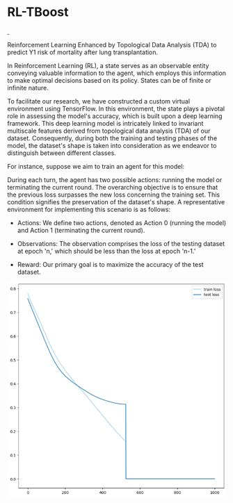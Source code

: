 # RL-TBoost
<p align="left">
  <a href="https://creativecommons.org/licenses/by-nc-nd/4.0/">
    <img src="https://img.shields.io/badge/License-GPL-3.0-green" alt="">
  </a>
  <a href="https://doi.org/10.3390/math11244916">
    <img src="https://img.shields.io/badge/Doi-10.3390/math11244916-blue" alt="">
  </a>
</p>

Reinforcement Learning Enhanced by Topological Data Analysis (TDA) to predict Y1 risk of mortality after lung transplantation.


In Reinforcement Learning (RL), a state serves as an observable entity conveying valuable information to the agent, which employs this information to make optimal decisions based on its policy. States can be of finite or infinite nature.

To facilitate our research, we have constructed a custom virtual environment using TensorFlow. In this environment, the state plays a pivotal role in assessing the model's accuracy, which is built upon a deep learning framework. This deep learning model is intricately linked to invariant multiscale features derived from topological data analysis (TDA) of our dataset. Consequently, during both the training and testing phases of the model, the dataset's shape is taken into consideration as we endeavor to distinguish between different classes.

For instance, suppose we aim to train an agent for this model:

During each turn, the agent has two possible actions: running the model or terminating the current round. The overarching objective is to ensure that the previous loss surpasses the new loss concerning the training set. This condition signifies the preservation of the dataset's shape. A representative environment for implementing this scenario is as follows:


* Actions: We define two actions, denoted as Action 0 (running the model) and Action 1 (terminating the current round). 

* Observations: The observation comprises the loss of the testing dataset at epoch 'n,' which should be less than the loss at epoch 'n-1.' 

* Reward: Our primary goal is to maximize the accuracy of the test dataset.

![RL_TBoosted_performance](https://github.com/MorillaLab/RL-TBoost/blob/main/Reinforcement_Learning_Model/RL-TBoost_performance.png)
